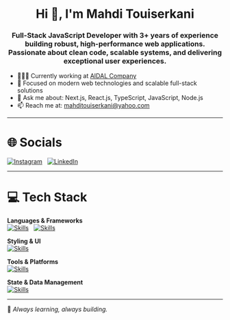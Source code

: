<h1 align="center">Hi 👋, I'm Mahdi Touiserkani</h1>

<h3 align="center">
Full-Stack JavaScript Developer with 3+ years of experience building robust, high-performance web applications. Passionate about clean code, scalable systems, and delivering exceptional user experiences.
</h3>

- 👨🏻‍💻 Currently working at [AIDAL Company](https://aidal.ir/)
- 🚀 Focused on modern web technologies and scalable full-stack solutions
- 💬 Ask me about: Next.js, React.js, TypeScript, JavaScript, Node.js
- 📫 Reach me at: mahditouiserkani@yahoo.com

---

# 🌐 Socials  
[![Instagram](https://skillicons.dev/icons?i=instagram)](https://instagram.com/mahditouiser/) &nbsp;
[![LinkedIn](https://skillicons.dev/icons?i=linkedin)](https://www.linkedin.com/in/mahdi-touiser/)

---

# 💻 Tech Stack

**Languages & Frameworks**  
[![Skills](https://skillicons.dev/icons?i=js,ts,nodejs)](https://skillicons.dev) &nbsp;
[![Skills](https://skillicons.dev/icons?i=react,next)](https://skillicons.dev)

**Styling & UI**  
[![Skills](https://skillicons.dev/icons?i=html,css,tailwind,scss)](https://skillicons.dev)

**Tools & Platforms**  
[![Skills](https://skillicons.dev/icons?i=vite,webpack,docker,git,github)](https://skillicons.dev)

**State & Data Management**  
[![Skills](https://skillicons.dev/icons?i=redux)](https://skillicons.dev)

---

📌 *Always learning, always building.*

